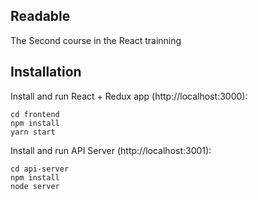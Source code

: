 ## Readable 
The Second course in the React trainning

## Installation

Install and run React + Redux app (http://localhost:3000):
```
cd frontend
npm install
yarn start
```

Install and run API Server (http://localhost:3001):
```
cd api-server
npm install
node server
```